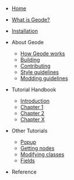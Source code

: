 
 * [Home](/)
 * [What is Geode?](/docs/info/whatisgeode.md)
 * [Installation](/docs/info/installation.md)

 * About Geode

   * [How Geode works](/docs/source/howitworks.md)
   * [Building](/docs/source/building.md)
   * [Contributing](/docs/source/contributing.md)
   * [Style guidelines](/docs/source/styling.md)
   * [Modding guidelines](/docs/source/guidelines.md)

 * Tutorial Handbook

   * [Introduction](/docs/tutorial/chap0.md)
   * [Chapter 1](/docs/tutorial/chap1.md)
   * [Chapter 2](/docs/tutorial/chap2.md)
   * [Chapter X](/docs/tutorial/chapasm.md)

 * Other Tutorials
 
   * [Popup](/docs/tutorial/popup.md)
   * [Getting nodes](/docs/tutorial/nodetree.md)
   * [Modifying classes](/docs/tutorial/modify.md)
   * [Fields](/docs/tutorial/fields.md)

 * Reference
